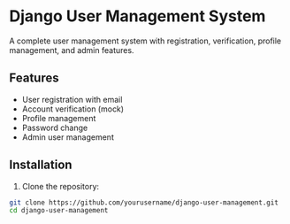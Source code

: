 # Django User Management System

A complete user management system with registration, verification, profile management, and admin features.

## Features

- User registration with email
- Account verification (mock)
- Profile management
- Password change
- Admin user management

## Installation

1. Clone the repository:
```bash
git clone https://github.com/yourusername/django-user-management.git
cd django-user-management